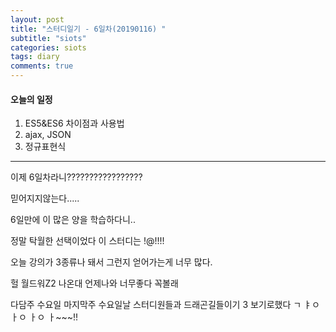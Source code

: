 ```yaml
---
layout: post
title: "스터디일기 - 6일차(20190116) "
subtitle: "siots"
categories: siots
tags: diary
comments: true
---
```


#### 오늘의 일정

1. ES5&ES6 차이점과 사용법
2. ajax, JSON
3. 정규표현식

---

이제 6일차라니?????????????????

믿어지지않는다.....

6일만에 이 많은 양을 학습하다니..

정말 탁월한 선택이었다 이 스터디는 !@!!!!

오늘 강의가 3종류나 돼서 그런지 얻어가는게 너무 많다.

헐 월드워Z2 나온대 언제나와 너무좋다 꼭볼래

다담주 수요일 마지막주 수요일날 스터디원들과 드래곤길들이기 3 보기로했다 ㄱ ㅑㅇ ㅏㅇ ㅏㅇ ㅏ~~~!!
